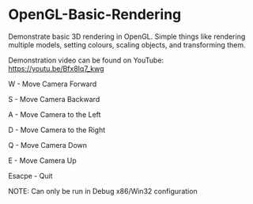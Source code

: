# OpenGL-Basic-Rendering
Demonstrate basic 3D rendering in OpenGL. Simple things like rendering multiple models, setting colours, scaling objects, and transforming them.

Demonstration video can be found on YouTube: https://youtu.be/Bfx8Iq7_kwg

W - Move Camera Forward

S - Move Camera Backward

A - Move Camera to the Left

D - Move Camera to the Right

Q - Move Camera Down

E - Move Camera Up

Esacpe - Quit

NOTE: Can only be run in Debug x86/Win32 configuration
